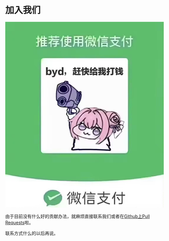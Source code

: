 # 加入我们

![wechatpay](../images/wcp.jpg)



由于目前没有什么好的贡献办法，就麻烦直接联系我们或者在[Github上Pull Requests](https://github.com/electrowind/cyyz-wiki/pulls)啦。

联系方式什么的以后再说。
